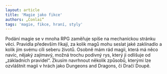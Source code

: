 ```yaml
---
layout: article
title: 'Magie jako fikce'
authors: „Conlai“
tags: 'magie, fikce, hraní, styly'
---
```


Podání magie se v mnoha RPG zaměřuje
spíše na mechanickou stránku
věci. Pravidla především říkají, za
kolik magů mohu seslat jaké zaklínadlo
a kolik jím svému cíli seberu
životů. Osobně mám rád magii, která
má něco navíc, nějaký zajímavý,
možná trochu podivný rys, který ji
odlišuje od „základních pravidel“.
Zkusím navrhnout několik způsobů,
kterými lze ozvláštnit magii v hrách
jako Dungeons and Dragons, či Dračí
Doupě.
